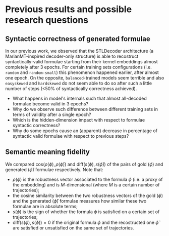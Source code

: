 # Previous results and possible research questions

## Syntactic correctness of generated formulae
In our previous work, we observed that the STLDecoder architecture (a MarianMT-inspired decoder-only structure) is able to recostruct syntactically-valid formulae starting from their kernel embeddings almost completely after 3 epochs.
For certain training sets configurations (i.e. `random` and `random-small`) this phenomenon happened earlier, after almost one epoch.
On the opposite, `balanced`-trained models seem terrible and also `easyskewed` and `hardskewed` do not seem able to do so after such a little number of steps (<50% of syntactically correctness achieved). 

- What happens in model's internals such that almost all-decoded formulae become valid in 3 epochs?
- Why do we observe such difference between different training sets in terms of validity after a single epoch?
- Which is the hidden-dimension impact with respect to formulae syntactic correctness?
- Why do some epochs cause an (apparent) decrease in percentage of syntactic valid formulae with respect to previous steps?

## Semantic meaning fidelity
We compared $\text{cos}(\rho(\phi), \rho(\hat{\phi}))$ and $\text{diff}(s(\phi), s(\hat{\phi}))$ of the pairs of gold ($\phi$) and generated ($\hat{\phi}$) formulae respectively.
Note that: 
- $\rho(\phi)$ is the robustness vector associated to the formula $\phi$ (i.e. a proxy of the embedding) and is $M$-dimensional (where $M$ is a certain number of trajectories);
- the cosine similarity between the two robustness vectors of the gold ($\phi$) and the generated ($\hat{\phi}$) formulae measures how similar these two formulae are in absolute terms;
- $s(\phi)$ is the sign of whether the formula $\phi$ is satisfied on a certain set of trajectories;
- $\text{diff}(s(\phi), s(\hat{\phi})) = 0$ if the original formula $\phi$ and the recostructed one $\hat{\phi}$ are satisfied or unsatisfied on the same set of trajectories.


